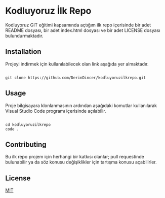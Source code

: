 # Kodluyoruz İlk Repo
Kodluyoruz GIT eğitimi kapsamında açtığım ilk repo içerisinde bir adet README dosyası, bir adet index.html dosyası ve bir adet LICENSE dosyası bulundurmaktadır.

## Installation

Projeyi indirmek için kullanılabilecek olan link aşağıda yer almaktadır.

 ```

 git clone https://github.com/DerinDincer/kodluyoruzilkrepo.git

  ```

## Usage

Proje bilgisayara klonlanmasının ardından aşağıdaki komutlar kullanılarak Visual Studio Code programı içerisinde açılabilir. 

```

cd kodluyoruzilkrepo
code .

```

## Contributing 

Bu ilk repo projem için herhangi bir katkısı olanlar; pull requestinde bulunabilir ya da söz konusu değişiklikler için tartışma konusu açabilirler.

## License

[MIT](https://github.com/git/git-scm.com/blob/main/MIT-LICENSE.txt)